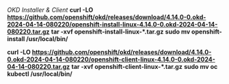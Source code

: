 *OKD Installer & Client*
**curl -LO https://github.com/openshift/okd/releases/download/4.14.0-0.okd-2024-04-14-080220/openshift-install-linux-4.14.0-0.okd-2024-04-14-080220.tar.gz**
**tar -xvf openshift-install-linux-*.tar.gz**
**sudo mv openshift-install /usr/local/bin/**

**curl -LO https://github.com/openshift/okd/releases/download/4.14.0-0.okd-2024-04-14-080220/openshift-client-linux-4.14.0-0.okd-2024-04-14-080220.tar.gz**
**tar -xvf openshift-client-linux-*.tar.gz**
**sudo mv oc kubectl /usr/local/bin/**
